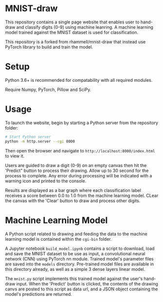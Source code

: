 # MNIST-draw
This repository contains a single page website that enables user to hand-draw and classify digits (0-9) using machine leanring. A machine learning model trained against the MNIST dataset is used for classification.

This repository is a forked from rhammell/mnist-draw that instead use PyTorch library to build and train the model.

# Setup
Python 3.6+ is recommended for compatability with all required modules.

Require Numpy, PyTorch, Pillow and SciPy.

# Usage
To launch the website, begin by starting a Python server from the repository folder:
```bash
# Start Python server
python -m http.server --cgi 8000
```

Then open the browser and navigate to `http://localhost:8000/index.html` to view it.

Users are guided to draw a digit (0-9) on an empty canvas then hit the 'Predict" button to process their drawing. Allow up to 30 second for the process to complete. Any error during processing will be indicated with a warning icon and printed to the console.

Results are displayed as a bar graph where each classification label receives a score between 0.0 to 1.0 from the machine learning model. CLear the canvas with the 'Clear' button to draw and process other digits.

# Machine Learning Model
A Python script related to drawing and feeding the data to the machine learning model is contained within the `cgi-bin` folder.

A Jupyter notebook `build_model.ipynb` contains a script to download, load and save the MNIST dataset to be use as input, a convolutional neural network (CNN) using PyTorch nn module. Trained model's parameter files are saved into the `models` directory. Pre-trained model files are available in this directory already, as well as a simple 3 dense layers linear model.

The `mnist.py` script implements this trained model against the user's hand-draw input. When the 'Predict' button is clicked, the contents of the drawing canvs are posted to this script as data url, and a JSON object containing the model's predictions are returned.
